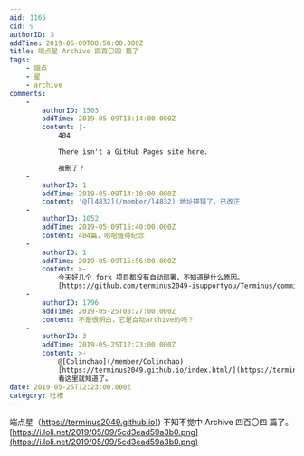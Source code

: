 ```yaml
---
aid: 1165
cid: 9
authorID: 3
addTime: 2019-05-09T08:58:00.000Z
title: 端点星 Archive 四百〇四 篇了
tags:
    - 端点
    - 星
    - archive
comments:
    -
        authorID: 1503
        addTime: 2019-05-09T13:14:00.000Z
        content: |-
            404

            There isn't a GitHub Pages site here.

            被刪了？
    -
        authorID: 1
        addTime: 2019-05-09T14:10:00.000Z
        content: '@[l4832](/member/l4832) 地址拼错了，已改正'
    -
        authorID: 1052
        addTime: 2019-05-09T15:40:00.000Z
        content: 404篇，哈哈值得纪念
    -
        authorID: 1
        addTime: 2019-05-09T15:56:00.000Z
        content: >-
            今天好几个 fork 项目都没有自动部署，不知道是什么原因。
            [https://github.com/terminus2049-isupportyou/Terminus/commits/master](https://github.com/terminus2049-isupportyou/Terminus/commits/master)
    -
        authorID: 1796
        addTime: 2019-05-25T08:27:00.000Z
        content: 不是很明白，它是自动archive的吗？
    -
        authorID: 3
        addTime: 2019-05-25T12:23:00.000Z
        content: >-
            @[Colinchao](/member/Colinchao)
            [https://terminus2049.github.io/index.html/](https://terminus2049.github.io/index.html/)
            看这里就知道了。
date: 2019-05-25T12:23:00.000Z
category: 吐槽
---
```


端点星（[https://terminus2049.github.io)](https://terminus2049.github.io)) 不知不觉中 Archive 四百〇四 篇了。[https://i.loli.net/2019/05/09/5cd3ead59a3b0.png](https://i.loli.net/2019/05/09/5cd3ead59a3b0.png)
